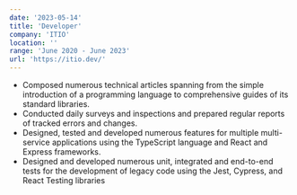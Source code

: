 ```yaml
---
date: '2023-05-14'
title: 'Developer'
company: 'ITIO'
location: ''
range: 'June 2020 - June 2023'
url: 'https://itio.dev/'
---
```


- Composed numerous technical articles spanning from the simple introduction of a programming language to comprehensive guides of its standard libraries.
- Conducted daily surveys and inspections and prepared regular reports of tracked errors and changes.
- Designed, tested and developed numerous features for multiple multi-service applications using the TypeScript language and React and Express frameworks.
- Designed and developed numerous unit, integrated and end-to-end tests for the development of legacy code using the Jest, Cypress, and React Testing libraries